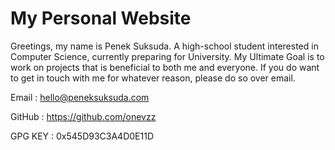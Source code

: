 # My Personal Website

Greetings, my name is Penek Suksuda.
A high-school student interested in Computer Science, currently preparing for University.
My Ultimate Goal is to work on projects that is beneficial to both me and everyone.
If you do want to get in touch with me for whatever reason, please do so over email.

Email : hello@peneksuksuda.com

GitHub : https://github.com/onevzz

GPG KEY : 0x545D93C3A4D0E11D


